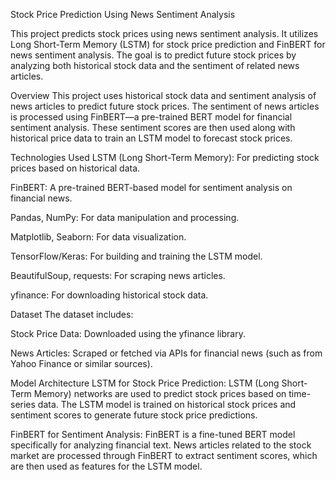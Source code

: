 Stock Price Prediction Using News Sentiment Analysis

This project predicts stock prices using news sentiment analysis. It utilizes Long Short-Term Memory (LSTM) for stock price prediction and FinBERT for news sentiment analysis. The goal is to predict future stock prices by analyzing both historical stock data and the sentiment of related news articles.

Overview
This project uses historical stock data and sentiment analysis of news articles to predict future stock prices. The sentiment of news articles is processed using FinBERT—a pre-trained BERT model for financial sentiment analysis. These sentiment scores are then used along with historical price data to train an LSTM model to forecast stock prices.

Technologies Used
LSTM (Long Short-Term Memory): For predicting stock prices based on historical data.

FinBERT: A pre-trained BERT-based model for sentiment analysis on financial news.

Pandas, NumPy: For data manipulation and processing.

Matplotlib, Seaborn: For data visualization.

TensorFlow/Keras: For building and training the LSTM model.

BeautifulSoup, requests: For scraping news articles.

yfinance: For downloading historical stock data.

Dataset
The dataset includes:

Stock Price Data: Downloaded using the yfinance library.

News Articles: Scraped or fetched via APIs for financial news (such as from Yahoo Finance or similar sources).

Model Architecture
LSTM for Stock Price Prediction:
LSTM (Long Short-Term Memory) networks are used to predict stock prices based on time-series data. The LSTM model is trained on historical stock prices and sentiment scores to generate future stock price predictions.

FinBERT for Sentiment Analysis:
FinBERT is a fine-tuned BERT model specifically for analyzing financial text. News articles related to the stock market are processed through FinBERT to extract sentiment scores, which are then used as features for the LSTM model.
